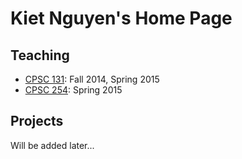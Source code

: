# Kiet Nguyen's Home Page


## Teaching

  * [CPSC 131](pages/cpsc131.md): Fall 2014, Spring 2015
  * [CPSC 254](pages/cpsc254.md): Spring 2015


## Projects

Will be added later...
